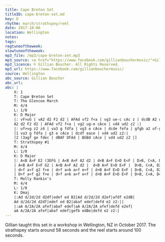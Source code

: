 ```yaml
---
title: Cape Breton Set
titleID: cape-breton-set.md
key: D
rhythm: march/strathspey/reel
date: 2017-10-06
location: Wellington
notes:
tags:
regtuneoftheweek:
slowtuneoftheweek:
mp3_file: /mp3/cape-breton-set.mp3
mp3_source: <a href="https://www.facebook.com/gillianbouchermusic/">Gillian Boucher</a>
mp3_licence: © Gillian Boucher. All Rights Reserved.
mp3_url: https://www.facebook.com/gillianbouchermusic/
source: Wellington
abc_source: Gillian Boucher
abc_url:
abc: |
    X: 1
    T: Cape Breton Set
    T: The Glencoe March
    M: 4/4
    L: 1/8
    K: D Major
    |: vF>uG | vA2 d2 F2 d2 | AFAd vf2 f<a | vg3 ue-c cAc z | dcdB A2 uF>-G |
    A2 d2 F2 d2 | AFAd vf2 f<a | vg2 ug-e cAce | vd4 ud2 z2 :|
    |: uf>vg z2 z4 | va3 g fdfa | vg3 e cAce | dcde fefa | gfgb a2 uf-g |
    [1 va3 g fdfa | g3 e cAce | dcdf eace | vd4 ud2 z2:|
    [2 (3agf ge fdec | dBAF DFAd | BGBd cAce | vd4 ud2 z2 |]
    T: Strathspey #1
    M: 4/4
    L: 1/8
    K: D Major
    |: A<B A>F E2 (3EFG | A<B A>F A2 d2 | d<B A>F E>D E<F | D>B, C<A, D2 FG |
    | A<B A>F E<F G2 | A<B A>F A2 d2 |  d<B A>F E>D E<F |  D>B, C<A, D2 d2 |
    | d>f a<f g2 f>e | d>f a>b a>f e<f | d<B A>F E>D E<F | D>B, C<A, D2 D<E |
    | D>f a<f g2 f>e | d>f a>b a>f e<f | d<B A>F E>D E<F | D>B, C<A, D4 :|
    T: Molly Rankin's
    M: 4/4
    L: 1/8
    K: Dmaj
    |:Ad d/2d/2d d2df|edef ed B2|Ad d/2d/2d d2ef|afdf e2dB|
    Ad d/2d/2d d2df|edef ed B2|abaf edef|defd e2 z2:||
    |:aA A/2A/2A afef|abaf edef|aA A/2A/2A afef|defd e2ef|
    aA A/2A/2A afef|abaf edef|gefb edBe|defd e2 z2:|
---
```

Gillian taught this set in a workshop in Wellington, NZ in October 2017. The strathspey starts around 58 seconds and the reel starts around 100 seconds.
